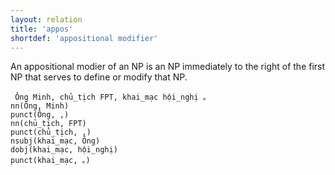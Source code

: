 ```yaml
---
layout: relation
title: 'appos'
shortdef: 'appositional modifier'
---
```


An appositional modier of an NP is an NP immediately to the right of the first NP that serves to
define or modify that NP.

<pre><code class="language-sdparse"> Ông Minh, chủ_tịch FPT, khai_mạc hội_nghị 。
nn(Ông, Minh)
punct(Ông, ,)
nn(chủ_tịch, FPT)
punct(chủ_tịch, ,)
nsubj(khai_mạc, Ông)
dobj(khai_mạc, hội_nghị)
punct(khai_mạc, 。)
</code></pre>

